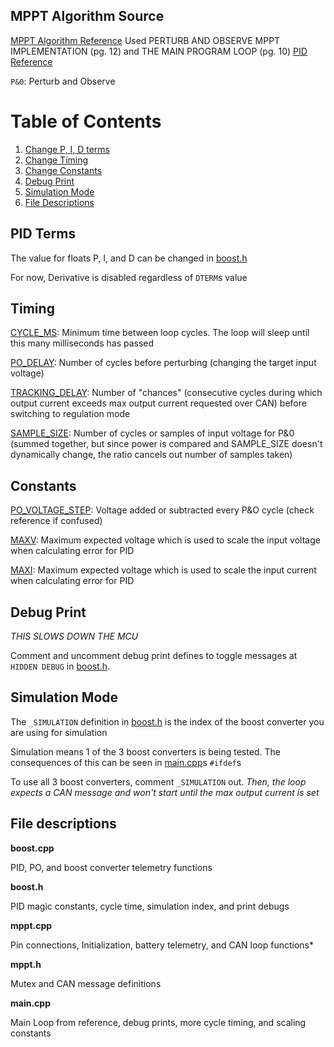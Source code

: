 ## MPPT Algorithm Source

[MPPT Algorithm Reference](https://ww1.microchip.com/downloads/en/appnotes/00001521a.pdf) Used PERTURB AND OBSERVE MPPT IMPLEMENTATION (pg. 12) and THE MAIN PROGRAM LOOP (pg. 10)
[PID Reference](https://gist.github.com/bradley219/5373998)

`P&0`: Perturb and Observe

# Table of Contents
1. [Change P, I, D terms](#pid-terms)
2. [Change Timing](#timing)
3. [Change Constants](#constants)
4. [Debug Print](#debug-print)
5. [Simulation Mode](#simulation-mode)
6. [File Descriptions](#file-descriptions)

## PID Terms

The value for floats P, I, and D can be changed in [boost.h](boost.h)

For now, Derivative is disabled regardless of `DTERM`s value

## Timing

[CYCLE_MS](boost.h): Minimum time between loop cycles. The loop will sleep until this many milliseconds has passed

[PO_DELAY](main.cpp): Number of cycles before perturbing (changing the target input voltage)

[TRACKING_DELAY](main.cpp): Number of "chances" (consecutive cycles during which output current exceeds max output current requested over CAN) before switching to regulation mode

[SAMPLE_SIZE](main.cpp): Number of cycles or samples of input voltage for P&0 (summed together, but since power is compared and SAMPLE_SIZE doesn't dynamically change, the ratio cancels out number of samples taken)


## Constants

[PO_VOLTAGE_STEP](boost.h): Voltage added or subtracted every P&O cycle (check reference if confused)

[MAXV](main.cpp): Maximum expected voltage which is used to scale the input voltage when calculating error for PID

[MAXI](main.cpp): Maximum expected voltage which is used to scale the input current when calculating error for PID

## Debug Print

*THIS SLOWS DOWN THE MCU*

Comment and uncomment debug print defines to toggle messages at `HIDDEN DEBUG` in [boost.h](boost.h).

## Simulation Mode

The `_SIMULATION` definition in [boost.h](boost.h) is the index of the boost converter you are using for simulation

Simulation means 1 of the 3 boost converters is being tested. The consequences of this can be seen in [main.cpp](main.cpp)s `#ifdef`s

To use all 3 boost converters, comment `_SIMULATION` out. *Then, the loop expects a CAN message and won't start until the max output current is set*

## File descriptions

**boost.cpp**

PID, PO, and boost converter telemetry functions

**boost.h**

PID magic constants, cycle time, simulation index, and print debugs

**mppt.cpp**

Pin connections, Initialization, battery telemetry, and CAN loop functions*

**mppt.h**

Mutex and CAN message definitions

**main.cpp**

Main Loop from reference, debug prints, more cycle timing, and scaling constants
